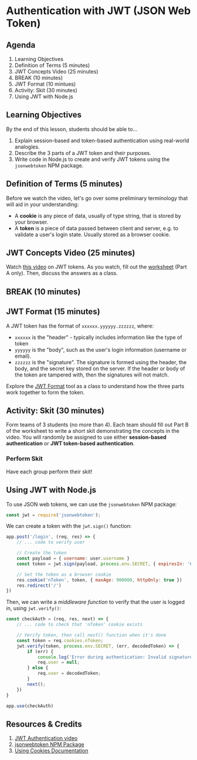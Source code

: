 # Authentication with JWT (JSON Web Token)

## Agenda

1. Learning Objectives
1. Definition of Terms (5 minutes)
1. JWT Concepts Video (25 minutes)
1. BREAK (10 minutes)
1. JWT Format (10 mintues)
1. Activity: Skit (30 minutes)
1. Using JWT with Node.js

## Learning Objectives

By the end of this lesson, students should be able to...

1. Explain session-based and token-based authentication using real-world analogies.
1. Describe the 3 parts of a JWT token and their purposes.
1. Write code in Node.js to create and verify JWT tokens using the `jsonwebtoken` NPM package.

## Definition of Terms (5 minutes)

Before we watch the video, let's go over some preliminary terminology that will aid in your understanding:

- A **cookie** is any piece of data, usually of type string, that is stored by your browser.
- A **token** is a piece of data passed between client and server, e.g. to validate a user's login state. Usually stored as a browser cookie.

## JWT Concepts Video (25 minutes)

Watch [this video](https://www.youtube.com/watch?v=soGRyl9ztjI) on JWT tokens. As you watch, fill out the [worksheet](https://docs.google.com/document/d/1d6F8r-KmHu_vNT6QPWSJwj8aqZWfH5QiEYIlFGPFJtw/edit) (Part A only). Then, discuss the answers as a class.

## BREAK (10 minutes)

## JWT Format (15 minutes)

A JWT token has the format of `xxxxxx.yyyyyy.zzzzzz`, where:

- `xxxxxx` is the "header" - typically includes information like the type of token
- `yyyyyy` is the "body", such as the user's login information (username or email).
- `zzzzzz` is the "signature". The signature is formed using the header, the body, and the secret key stored on the server. If the header or body of the token are tampered with, then the signatures will not match.

Explore the [JWT Format](https://jwt.io/) tool as a class to understand how the three parts work together to form the token.

## Activity: Skit (30 minutes)

Form teams of 3 students (no more than 4). Each team should fill out Part B of the worksheet to write a short skit demonstrating the concepts in the video. You will randomly be assigned to use either **session-based authentication** or **JWT token-based authentication**.

### Perform Skit

Have each group perform their skit!

## Using JWT with Node.js

To use JSON web tokens, we can use the `jsonwebtoken` NPM package:

```js
const jwt = require('jsonwebtoken');
```

We can create a token with the `jwt.sign()` function:

```js
app.post('/login', (req, res) => {
    // ... code to verify user

    // Create the token
    const payload = { username: user.username }
    const token = jwt.sign(payload, process.env.SECRET, { expiresIn: '60 days' })

    // Set the token as a browser cookie
    res.cookie('nToken', token, { maxAge: 900000, httpOnly: true })
    res.redirect('/')
})
```

Then, we can write a _middleware function_ to verify that the user is logged in, using `jwt.verify()`:

```js
const checkAuth = (req, res, next) => {
    // ... code to check that 'nToken' cookie exists

    // Verify token, then call next() function when it's done
    const token = req.cookies.nToken;
    jwt.verify(token, process.env.SECRET, (err, decodedToken) => {
        if (err) {
            console.log('Error during authentication: Invalid signature')
            req.user = null;
        } else {
            req.user = decodedToken;
        }
        next();
    })
}

app.use(checkAuth)
```

## Resources & Credits

1. [JWT Authentication video](https://www.youtube.com/watch?v=soGRyl9ztjI)
1. [jsonwebtoken NPM Package](https://www.npmjs.com/package/jsonwebtoken)
1. [Using Cookies Documentation](https://sailsjs.com/documentation/reference/response-res/res-cookie)